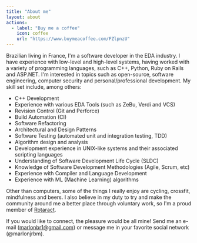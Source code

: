 ```yaml
---
title: "About me"
layout: about
actions:
  - label: "Buy me a coffee"
    icon: coffee
    url: "https://www.buymeacoffee.com/FZlpnzU"
---
```


Brazilian living in France, I'm a software developer in the EDA industry. I have experience with low-level and high-level systems, having worked with a variety of programming languages, such as C++, Python, Ruby on Rails and ASP.NET. I'm interested in topics such as open-source, software engineering, computer security and personal/professional development. My skill set include, among others:

- C++ Development
- Experience with various EDA Tools (such as ZeBu, Verdi and VCS)
- Revision Control (Git and Perforce)
- Build Automation (CI)
- Software Refactoring
- Architectural and Design Patterns
- Software Testing (automated unit and integration testing, TDD)
- Algorithm design and analysis
- Development experience in UNIX-like systems and their associated scripting languages
- Understanding of Software Development Life Cycle (SLDC)
- Knowledge of Software Development Methodologies (Agile, Scrum, etc)
- Experience with Compiler and Language Development
- Experience with ML (Machine Learning) algorithms

Other than computers, some of the things I really enjoy are cycling, crossfit, mindfulness and beers. I also believe in my duty to try and make the community around me a better place through voluntary work, so I'm a proud member of [Rotaract](https://www.rotary.org/en/get-involved/rotaract-clubs).

If you would like to connect, the pleasure would be all mine! Send me an e-mail (marlonbr1@gmail.com) or message me in your favorite social network (@marlonjrbm).
